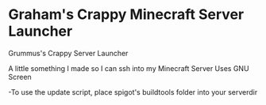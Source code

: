 # Graham's Crappy Minecraft Server Launcher
Grummus's Crappy Server Launcher

A little something I made so I can ssh into my Minecraft Server
Uses GNU Screen

-To use the update script, place spigot's buildtools folder into your serverdir
